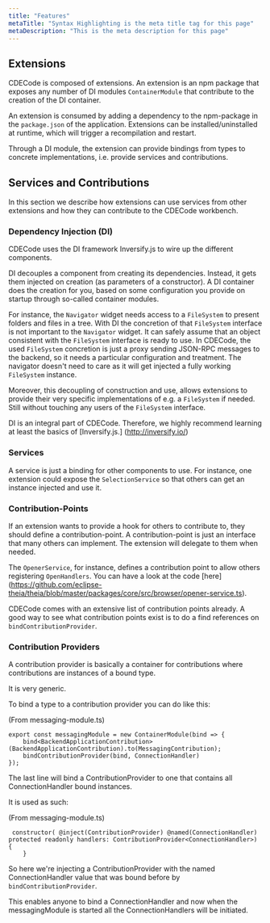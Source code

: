 ```yaml
---
title: "Features"
metaTitle: "Syntax Highlighting is the meta title tag for this page"
metaDescription: "This is the meta description for this page"
---
```


## Extensions 
CDECode is composed of extensions. An extension is an npm package that exposes any number of DI modules `ContainerModule` that contribute to the creation of the DI container.

An extension is consumed by adding a dependency to the npm-package in the `package.json` of the application. Extensions can be installed/uninstalled at runtime, which will trigger a recompilation and restart.

Through a DI module, the extension can provide bindings from types to concrete implementations, i.e. provide services and contributions.

## Services and Contributions
In this section we describe how extensions can use services from other extensions and how they can contribute to the CDECode workbench.

### Dependency Injection (DI)
CDECode uses the DI framework Inversify.js to wire up the different components.

DI decouples a component from creating its dependencies. Instead, it gets them injected on creation (as parameters of a constructor). A DI container does the creation for you, based on some configuration you provide on startup through so-called container modules.

For instance, the `Navigator` widget needs access to a `FileSystem` to present folders and files in a tree. With DI the concretion of that `FileSystem` interface is not important to the `Navigator` widget. It can safely assume that an object consistent with the `FileSystem` interface is ready to use. In CDECode, the used `FileSystem` concretion is just a proxy sending JSON-RPC messages to the backend, so it needs a particular configuration and treatment. The navigator doesn't need to care as it will get injected a fully working `FileSystem` instance.

Moreover, this decoupling of construction and use, allows extensions to provide their very specific implementations of e.g. a `FileSystem` if needed. Still without touching any users of the `FileSystem` interface.

DI is an integral part of CDECode. Therefore, we highly recommend learning at least the basics of [Inversify.js.] (http://inversify.io/)

### Services 
A service is just a binding for other components to use. For instance, one extension could expose the `SelectionService` so that others can get an instance injected and use it.

### Contribution-Points 
If an extension wants to provide a hook for others to contribute to, they should define a contribution-point. A contribution-point is just an interface that many others can implement. The extension will delegate to them when needed.

The `OpenerService`, for instance, defines a contribution point to allow others registering `OpenHandlers`. You can have a look at the code [here] (https://github.com/eclipse-theia/theia/blob/master/packages/core/src/browser/opener-service.ts).

CDECode comes with an extensive list of contribution points already. A good way to see what contribution points exist is to do a find references on `bindContributionProvider`.

### Contribution Providers
A contribution provider is basically a container for contributions where contributions are instances of a bound type.

It is very generic.

To bind a type to a contribution provider you can do like this:

(From messaging-module.ts)
```
export const messagingModule = new ContainerModule(bind => {
    bind<BackendApplicationContribution>(BackendApplicationContribution).to(MessagingContribution);
    bindContributionProvider(bind, ConnectionHandler)
});
```
The last line will bind a ContributionProvider to one that contains all ConnectionHandler bound instances.

It is used as such:

(From messaging-module.ts)
```
 constructor( @inject(ContributionProvider) @named(ConnectionHandler) protected readonly handlers: ContributionProvider<ConnectionHandler>) {
    }
```
So here we're injecting a ContributionProvider with the named ConnectionHandler value that was bound before by `bindContributionProvider`.

This enables anyone to bind a ConnectionHandler and now when the messagingModule is started all the ConnectionHandlers will be initiated.

